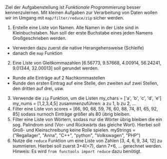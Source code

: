 Ziel der Aufgabenstellung ist *Funktionale Programmierung* besser kennenzulernen. Mit kleinen Aufgaben zur Verarbeitung von Daten wollen wir im Umgang mit `map/filter/reduce/zip` sicher werden. 


1. Erstelle eine Liste von Namen. Alle Namen in der Liste sind in Kleinbuchstaben. Nun soll der erste Buchstabe eines jeden Namens Großgeschrieben werden. 
 - Verwerden dazu zuerst die native Herangehensweise (Schleife)
 - danach die `map` Funktion
2. Eine Liste von Gleitkommazahlen  [6.56773, 9.57668, 4.00914, 56.24241, 9.01344, 32.00013] soll gerundet werden. 
 - Runde alle Einträge auf 2 Nachkommastellen
 - Runde den ersten Eintrag auf eine Stelle, den zweiten auf zwei Stellen, den dritten auf drei, usw.
3. Verwende die `zip` Funktion, um die Listen 
my_chars = ['a', 'b', 'c', 'd', 'e']
my_nums = [1,2,3,4,5]
zusammenzuführen: a zu 1, b zu 2, ...
4. Filter eine Liste von scores = [66, 90, 68, 59, 76, 60, 88, 74, 81, 65, 92, 85] sodass nurnoch Einträge größer als 80 übrig bleiben.
5. Filter eine Liste von Wörtern, sodass nur die Wörter übrig bleiben die ein sog. Palindrom sind (Vor- und Rückwärts das gleiche Wort). Hierbei soll Groß- und Kleinschreibung keine Rolle spielen. myStrings = ("Regallager", "Anna", "C++", "python", "Volkswagen", "PHP")
6. Nutze die `reduce` Funktion um eine Liste von Zahlen [3, 4, 6, 9, 34, 12] zu summieren. Hierbei soll zuerst 3+4(=7), dann 7+6, ... gerechnet werden. Hinweis: Es wird `from functools import reduce` dazu benötigt.

